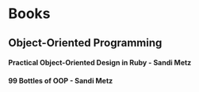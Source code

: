 # Books
## Object-Oriented Programming
#### Practical Object-Oriented Design in Ruby - Sandi Metz 
#### 99 Bottles of OOP - Sandi Metz



